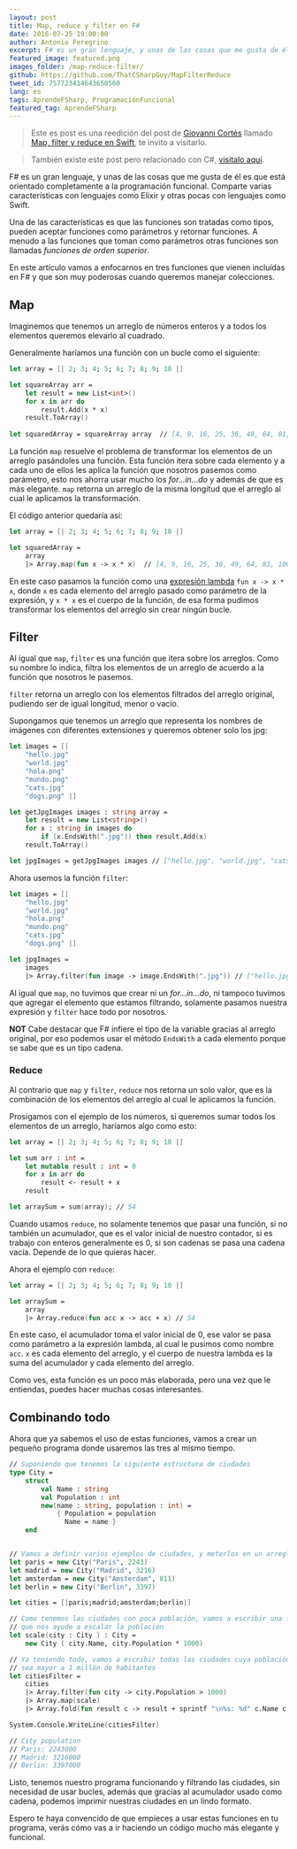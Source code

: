 ```yaml
---
layout: post
title: Map, reduce y filter en F#
date: 2016-07-25 19:00:00
author: Antonio Feregrino
excerpt: F# es un gran lenguaje, y unas de las cosas que me gusta de él es que está orientado completamente a la programación funcional. Comparte varias características con lenguajes como Elixir y otras pocas con lenguajes como Swift.
featured_image: featured.png
images_folder: /map-reduce-filter/
github: https://github.com/ThatCSharpGuy/MapFilterReduce
tweet_id: 757723414643650560
lang: es
tags: AprendeFSharp, ProgramaciónFuncional
featured_tag: AprendeFSharp
---
```


 > Este es post es una reedición del post de <a href="https://twitter.com/giovanni_cortes" target="_blank">Giovanni Cortés</a> llamado <a href="https://giovannicortes.com/swift/map-filter-reduce-en-swift/" target="_blank">Map, filter y reduce en Swift</a>, te invito a visitarlo.  

 > También existe este post pero relacionado con C#, <a href="../map-filter-reduce-c-sharp">visítalo aquí</a>.  
  
F# es un gran lenguaje, y unas de las cosas que me gusta de él es que está orientado completamente a la programación funcional. Comparte varias características con lenguajes como Elixir y otras pocas con lenguajes como Swift.

Una de las características es que las funciones son tratadas como tipos, pueden aceptar funciones como parámetros y retornar funciones. A menudo a las funciones que toman como parámetros otras funciones son llamadas *funciones de orden superior*.

En este artículo vamos a enfocarnos en tres funciones que vienen incluídas en F# y que son muy poderosas cuando queremos manejar colecciones.

## Map
Imaginemos que tenemos un arreglo de números enteros y a todos los elementos queremos elevarlo al cuadrado.

Generalmente haríamos una función con un bucle como el siguiente:

```fsharp  
let array = [| 2; 3; 4; 5; 6; 7; 8; 9; 10 |]

let squareArray arr = 
    let result = new List<int>()
    for x in arr do
        result.Add(x * x)
    result.ToArray()
   
let squaredArray = squareArray array  // [4, 9, 16, 25, 36, 49, 64, 81, 100]
```  

La función `map` resuelve el problema de transformar los elementos de un arreglo pasándoles una función. Esta función itera sobre cada elemento y a cada uno de ellos les aplica la función que nosotros pasemos como parámetro, esto nos ahorra usar mucho los *for...in...do* y además de que es más elegante. `map` retorna un arreglo de la misma longitud que el arreglo al cual le aplicamos la transformación.

El código anterior quedaría así:

```fsharp  
let array = [| 2; 3; 4; 5; 6; 7; 8; 9; 10 |]

let squaredArray = 
    array
    |> Array.map(fun x -> x * x)  // [4, 9, 16, 25, 36, 49, 64, 81, 100]
```  

En este caso pasamos la función como una <a href="#" target="_blank" rel="nofollow">expresión lambda</a> `fun x -> x * x`, donde `x` es cada elemento del arreglo pasado como parámetro de la expresión, y `x * x` es el cuerpo de la función, de esa forma pudimos transformar los elementos del arreglo sin crear ningún bucle.

## Filter
Al igual que `map`, `filter` es una función que itera sobre los arreglos. Como su nombre lo indica, filtra los elementos de un arreglo de acuerdo a la función que nosotros le pasemos.

`filter` retorna un arreglo con los elementos filtrados del arreglo original, pudiendo ser de igual longitud, menor o vacío.

Supongamos que tenemos un arreglo que representa los nombres de imágenes con diferentes extensiones y queremos obtener solo los jpg:

```fsharp  
let images = [| 
    "hello.jpg"
    "world.jpg" 
    "hola.png" 
    "mundo.png"
    "cats.jpg" 
    "dogs.png" |]

let getJpgImages images : string array = 
    let result = new List<string>()
    for x : string in images do
        if (x.EndsWith(".jpg")) then result.Add(x)
    result.ToArray()

let jpgImages = getJpgImages images // ["hello.jpg", "world.jpg", "cats.jpg"]
```  

Ahora usemos la función `filter`:

```fsharp  
let images = [| 
    "hello.jpg"
    "world.jpg" 
    "hola.png" 
    "mundo.png"
    "cats.jpg" 
    "dogs.png" |]

let jpgImages = 
    images
    |> Array.filter(fun image -> image.EndsWith(".jpg")) // ["hello.jpg", "world.jpg", "cats.jpg"]
```  

Al igual que `map`, no tuvimos que crear ni un *for...in...do*, ni tampoco tuvimos que agregar el elemento que estamos filtrando, solamente pasamos nuestra expresión y `filter` hace todo por nosotros.

**NOT** Cabe destacar que F# infiere el tipo de la variable gracias al arreglo original, por eso podemos usar el método `EndsWith` a cada elemento porque se sabe que es un tipo cadena.

### Reduce
Al contrario que `map` y `filter`, `reduce` nos retorna un solo valor, que es la combinación de los elementos del arreglo al cual le aplicamos la función.

Prosigamos con el ejemplo de los números, si queremos sumar todos los elementos de un arreglo, haríamos algo como esto:

```fsharp  
let array = [| 2; 3; 4; 5; 6; 7; 8; 9; 10 |]

let sum arr : int = 
    let mutable result : int = 0
    for x in arr do
        result <- result + x
    result

let arraySum = sum(array); // 54
```  

Cuando usamos `reduce`, no solamente tenemos que pasar una función, si no también un acumulador, que es el valor inicial de nuestro contador, si es trabajo con enteros generalmente es 0, si son cadenas se pasa una cadena vacía. Depende de lo que quieras hacer.

Ahora el ejemplo con `reduce`:

```fsharp  
let array = [| 2; 3; 4; 5; 6; 7; 8; 9; 10 |]

let arraySum = 
    array
    |> Array.reduce(fun acc x -> acc + x) // 54
```  

En este caso,  el acumulador toma el valor inicial de 0, ese valor se pasa como parámetro a la expresión lambda, al cual le pusimos como nombre `acc`. `x` es cada elemento del arreglo, y el cuerpo de nuestra lambda es la suma del acumulador y cada elemento del arreglo.

Como ves, esta función es un poco más elaborada, pero una vez que le entiendas, puedes hacer muchas cosas interesantes.

## Combinando todo  

Ahora que ya sabemos el uso de estas funciones, vamos a crear un pequeño programa donde usaremos las tres al mismo tiempo.

```fsharp  
// Suponiendo que tenemos la siguiente estructura de ciudades
type City = 
    struct
        val Name : string
        val Population : int
        new(name : string, population : int) = 
            { Population = population
              Name = name }
    end


// Vamos a definir varios ejemplos de ciudades, y meterlos en un arreglo
let paris = new City("Paris", 2243)
let madrid = new City("Madrid", 3216)
let amsterdam = new City("Amsterdam", 811)
let berlin = new City("Berlin", 3397)

let cities = [|paris;madrid;amsterdam;berlin|]

// Como tenemos las ciudades con poca población, vamos a escribir una función
// que nos ayude a escalar la población
let scale(city : City ) : City =
    new City ( city.Name, city.Population * 1000)

// Ya teniendo todo, vamos a escribir todas las ciudades cuya población
// sea mayor a 1 millón de habitantes
let citiesFilter = 
    cities
    |> Array.filter(fun city -> city.Population > 1000)
    |> Array.map(scale)
    |> Array.fold(fun result c -> result + sprintf "\n%s: %d" c.Name c.Population ) "City population"

System.Console.WriteLine(citiesFilter)

// City population
// Paris: 2243000
// Madrid: 3216000
// Berlin: 3397000
```  

Listo, tenemos nuestro programa funcionando y filtrando las ciudades, sin necesidad de usar bucles, además que gracias al acumulador usado como cadena, podemos imprimir nuestras ciudades en un lindo formato.

Espero te haya convencido de que empieces a usar estas funciones en tu programa, verás cómo vas a ir haciendo un código mucho más elegante y funcional.
